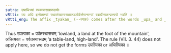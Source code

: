 ```yaml
---
sutra: उपाधिभ्यां त्यकन्नासन्नारूढयोः
vRtti: उप अधि इत्येताभ्यां यथासंख्यमासन्नारूढयोर्वर्त्तमानाभ्यां स्वार्थेत्यकन्प्रत्ययो भवति ॥
vRtti_eng: The affix _tyakan_ (--त्यक) comes after the words _upa_ and _adhi_, in the sense of 'nearness' and 'elevation' respectively; the words so formed being Names.
---
```

Thus उपत्यका = पर्वतस्थासन्नम् 'lowland, a land at the foot of the mountain', अधित्यका = पर्वतस्यारूढम् 'a table-land, high-land'. The rule (VII. 3. 44) does not apply here, so we do not get the forms उपत्यिका or अधित्यिका ॥
